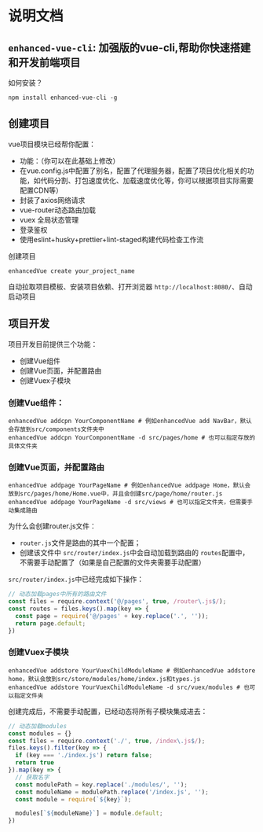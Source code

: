 # 说明文档
## `enhanced-vue-cli`: 加强版的vue-cli,帮助你快速搭建和开发前端项目

如何安装？

```shell
npm install enhanced-vue-cli -g
```

## 创建项目

vue项目模块已经帮你配置：

* 功能：（你可以在此基础上修改）
* 在vue.config.js中配置了别名，配置了代理服务器，配置了项目优化相关的功能，如代码分割、打包速度优化、加载速度优化等，你可以根据项目实际需要配置CDN等）
* 封装了axios网络请求
* vue-router动态路由加载
* vuex 全局状态管理
* 登录鉴权
* 使用eslint+husky+prettier+lint-staged构建代码检查工作流

创建项目

```shell
enhancedVue create your_project_name
```

自动拉取项目模板、安装项目依赖、打开浏览器 `http://localhost:8080/`、自动启动项目



## 项目开发

项目开发目前提供三个功能：

* 创建Vue组件
* 创建Vue页面，并配置路由
* 创建Vuex子模块



### 创建Vue组件：

````shell
enhancedVue addcpn YourComponentName # 例如enhancedVue add NavBar，默认会存放到src/components文件夹中
enhancedVue addcpn YourComponentName -d src/pages/home # 也可以指定存放的具体文件夹
````



### 创建Vue页面，并配置路由

```shell
enhancedVue addpage YourPageName # 例如enhancedVue addpage Home，默认会放到src/pages/home/Home.vue中，并且会创建src/page/home/router.js
enhancedVue addpage YourPageName -d src/views # 也可以指定文件夹，但需要手动集成路由
```

为什么会创建router.js文件：

* `router.js`文件是路由的其中一个配置；
* 创建该文件中 `src/router/index.js`中会自动加载到路由的 `routes`配置中，不需要手动配置了（如果是自己配置的文件夹需要手动配置）

`src/router/index.js`中已经完成如下操作：

```js
// 动态加载pages中所有的路由文件
const files = require.context('@/pages', true, /router\.js$/);
const routes = files.keys().map(key => {
  const page = require('@/pages' + key.replace('.', ''));
  return page.default;
})
```



### 创建Vuex子模块

```shell
enhancedVue addstore YourVuexChildModuleName # 例如enhancedVue addstore home，默认会放到src/store/modules/home/index.js和types.js
enhancedVue addstore YourVuexChildModuleName -d src/vuex/modules # 也可以指定文件夹
```

创建完成后，不需要手动配置，已经动态将所有子模块集成进去：

```js
// 动态加载modules
const modules = {}
const files = require.context('./', true, /index\.js$/);
files.keys().filter(key => {
  if (key === './index.js') return false;
  return true
}).map(key => {  
  // 获取名字
  const modulePath = key.replace('./modules/', '');
  const moduleName = modulePath.replace('/index.js', '');
  const module = require(`${key}`);

  modules[`${moduleName}`] = module.default;
})
```